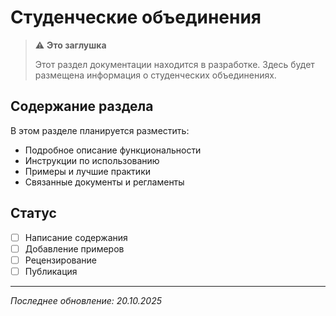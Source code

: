 # Студенческие объединения

> ⚠️ **Это заглушка**
> 
> Этот раздел документации находится в разработке. Здесь будет размещена информация о студенческих объединениях.

## Содержание раздела

В этом разделе планируется разместить:

- Подробное описание функциональности
- Инструкции по использованию
- Примеры и лучшие практики
- Связанные документы и регламенты

## Статус

- [ ] Написание содержания
- [ ] Добавление примеров
- [ ] Рецензирование
- [ ] Публикация

---

*Последнее обновление: 20.10.2025*
